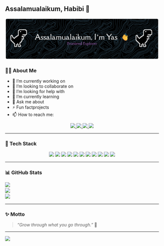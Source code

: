 ## Assalamualaikum, Habibi 👋  

![banner](image/github-header-banner.png)  

### 👨‍💻 About Me
- 🔭 I’m currently working on
- 👯 I’m looking to collaborate on
- 🤝 I’m looking for help with
- 🌱 I’m currently learning
- 💬 Ask me about
- ⚡ Fun factprojects 
- 📫 How to reach me: 
<p align="center">
  <a href="https://instagram.com/ilyasfachrulnizwan_29">
    <img src="https://img.shields.io/badge/Instagram-E4405F?style=for-the-badge&logo=instagram&logoColor=white" />
  </a>
  <a href="https://linkedin.com/in/ilyas-fachrul-nizwan">
    <img src="https://img.shields.io/badge/LinkedIn-0077B5?style=for-the-badge&logo=linkedin&logoColor=white" />
  </a>
  <a href="https://github.com/Ilyasfachrul">
    <img src="https://img.shields.io/badge/GitHub-100000?style=for-the-badge&logo=github&logoColor=white" />
  </a>
  <a href="mailto:ilyasfachruln@gmail.com">
    <img src="https://img.shields.io/badge/Gmail-D14836?style=for-the-badge&logo=gmail&logoColor=white" />
  </a>
</p>


---

### 🚀 Tech Stack  
<p align="center">
  <img src="https://img.shields.io/badge/Laravel-FF2D20?style=for-the-badge&logo=laravel&logoColor=white" />
  <img src="https://img.shields.io/badge/PHP-777BB4?style=for-the-badge&logo=php&logoColor=white" />
  <img src="https://img.shields.io/badge/MySQL-005C84?style=for-the-badge&logo=mysql&logoColor=white" />
  <img src="https://img.shields.io/badge/JavaScript-F7E017?style=for-the-badge&logo=javascript&logoColor=black" />
  <img src="https://img.shields.io/badge/HTML5-E34F26?style=for-the-badge&logo=html5&logoColor=white" />
  <img src="https://img.shields.io/badge/CSS3-1572B6?style=for-the-badge&logo=css3&logoColor=white" />
  <img src="https://img.shields.io/badge/Bootstrap-7952B3?style=for-the-badge&logo=bootstrap&logoColor=white" />
  <img src="https://img.shields.io/badge/Flutter-02569B?style=for-the-badge&logo=flutter&logoColor=white" />
  <img src="https://img.shields.io/badge/C%23-239120?style=for-the-badge&logo=csharp&logoColor=white" />
  <img src="https://img.shields.io/badge/Figma-F24E1E?style=for-the-badge&logo=figma&logoColor=white" />
  <img src="https://img.shields.io/badge/Canva-00C4CC?style=for-the-badge&logo=canva&logoColor=white" />
</p>

---

### 📊 GitHub Stats
![](https://github-readme-stats.vercel.app/api?username=ilyasfachrul&theme=ocean_dark&show_icons=true&hide_border=false)  
![](https://nirzak-streak-stats.vercel.app/?user=ilyasfachrul&theme=ocean_dark&hide_border=false)  
![](https://github-readme-stats.vercel.app/api/top-langs/?username=ilyasfachrul&theme=ocean_dark&hide_border=false&layout=compact)  

---

### ✨ Motto
> *“Grow through what you go through.”* 🌱  

---

[![](https://visitcount.itsvg.in/api?id=Ilyasfachrul&icon=0&color=0)](https://visitcount.itsvg.in)  
